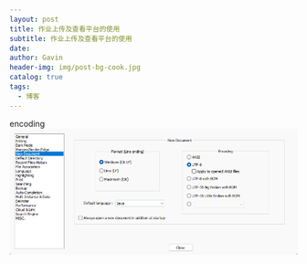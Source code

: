 ```yaml
---
layout: post
title: 作业上传及查看平台的使用
subtitle: 作业上传及查看平台的使用
date: 
author: Gavin
header-img: img/post-bg-cook.jpg
catalog: true
tags:
  - 博客
---
```

encoding
![](imgs/Pasted%20image%2020231125233743.png)